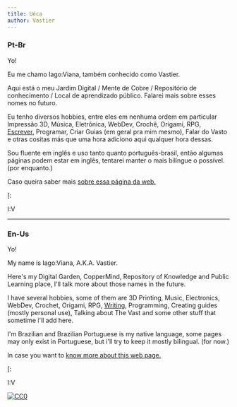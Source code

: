 ```yaml
---
title: Uéca
author: Vastier
---
```


### Pt-Br

Yo!

Eu me chamo Iago:Viana, também conhecido como Vastier.

Aqui está o meu Jardim Digital / Mente de Cobre / Repositório de conhecimento
/ Local de aprendizado público.
Falarei mais sobre esses nomes no futuro.

Eu tenho diversos hobbies, entre eles em nenhuma ordem em particular
Impressão 3D, Música, Eletrônica, WebDev, Crochê, Origami, RPG, [Escrever](textindex.md),
Programar, Criar Guias (em geral pra mim mesmo), Falar do Vasto
e otras cositas más que uma hora adiciono aqui qualquer hora dessas.

Sou fluente em inglês e uso tanto quanto português-brasil, então algumas páginas
podem estar em inglês, tentarei manter o mais bilíngue o possível. (por enquanto.)

Caso queira saber mais [sobre essa página da web.](digital_garden.md)

[:

I:V

---

### En-Us

Yo!

My name is Iago:Viana, A.K.A. Vastier.

Here's my Digital Garden, CopperMind, Repository of Knowledge and
Public Learning place, I'll talk more about those names in the future.

I have several hobbies, some of them are 3D Printing, Music, Electronics,
WebDev, Crochet, Origami, RPG, [Writing](textindex.md), Programming,
Creating guides (mostly personal use), Talking about The Vast
and some other stuff that sometime i'll add here.

I'm Brazilian and Brazilian Portuguese is my native language, some pages may
only exist in Portuguese, but i'll try to keep it mostly bilingual. (for now.)

In case you want to [know more about this web page.](digital_garden.md)

[:

I:V



[![CC0](https://img.shields.io/badge/license-CC0-0a0a0a.svg?style=flat&colorA=0a0a0a)](https://creativecommons.org/publicdomain/zero/1.0/)
